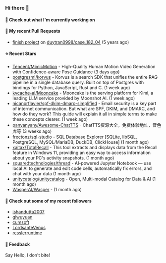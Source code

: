 ### Hi there 👋

#### 👷 Check out what I'm currently working on

#### 🔨 My recent Pull Requests

- [finish project](https://github.com/duytran0998/case_182_04/pull/1) on [duytran0998/case_182_04](https://github.com/duytran0998/case_182_04) (5 years ago)

#### ⭐ Recent Stars

- [Tencent/MimicMotion](https://github.com/Tencent/MimicMotion) - High-Quality Human Motion Video Generation with Confidence-aware Pose Guidance (3 days ago)
- [postgresml/korvus](https://github.com/postgresml/korvus) - Korvus is a search SDK that unifies the entire RAG pipeline in a single database query. Built on top of Postgres with bindings for Python, JavaScript, Rust and C. (1 week ago)
- [kvcache-ai/Mooncake](https://github.com/kvcache-ai/Mooncake) - Mooncake is the serving platform for Kimi, a leading LLM service provided by Moonshot AI. (1 week ago)
- [nicanorflavier/spf-dkim-dmarc-simplified](https://github.com/nicanorflavier/spf-dkim-dmarc-simplified) - Email security is a key part of internet communication. But what are SPF, DKIM, and DMARC, and how do they work? This guide will explain it all in simple terms to make these concepts clearer. (1 week ago)
- [panyanyany/Awesome-ChatTTS](https://github.com/panyanyany/Awesome-ChatTTS) - ChatTTS资源大全，免费体验地址，音色库等 (3 weeks ago)
- [frectonz/sql-studio](https://github.com/frectonz/sql-studio) - SQL Database Explorer [SQLite, libSQL, PostgreSQL, MySQL/MariaDB, DuckDB, ClickHouse] (1 month ago)
- [xaitax/TotalRecall](https://github.com/xaitax/TotalRecall) - This tool extracts and displays data from the Recall feature in Windows 11, providing an easy way to access information about your PC&#39;s activity snapshots. (1 month ago)
- [squaredtechnologies/thread](https://github.com/squaredtechnologies/thread) - AI-powered Jupyter Notebook — use local AI to generate and edit code cells, automatically fix errors, and chat with your data (1 month ago)
- [unitycatalog/unitycatalog](https://github.com/unitycatalog/unitycatalog) - Open, Multi-modal Catalog for Data &amp; AI (1 month ago)
- [WasperAI/Wasper](https://github.com/WasperAI/Wasper) -  (1 month ago)

#### 👯 Check out some of my recent followers

- [ishandutta2007](https://github.com/ishandutta2007)
- [glwuyuan](https://github.com/glwuyuan)
- [cumsoft](https://github.com/cumsoft)
- [LordsanteVenus](https://github.com/LordsanteVenus)
- [resslerruntime](https://github.com/resslerruntime)

#### 💬 Feedback

Say Hello, I don't bite!